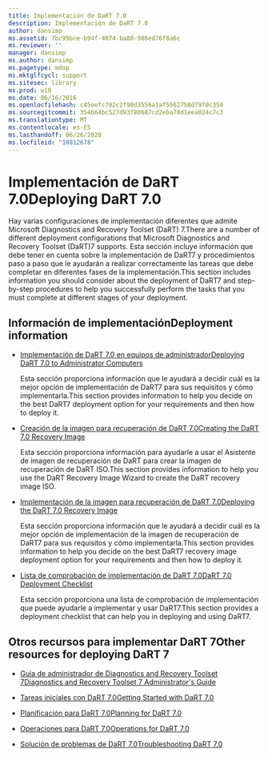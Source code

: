 ```yaml
---
title: Implementación de DaRT 7.0
description: Implementación de DaRT 7.0
author: dansimp
ms.assetid: 7bc99bce-b94f-4074-ba88-986ed76f8a6c
ms.reviewer: ''
manager: dansimp
ms.author: dansimp
ms.pagetype: mdop
ms.mktglfcycl: support
ms.sitesec: library
ms.prod: w10
ms.date: 06/16/2016
ms.openlocfilehash: c45eefc702c2f90d3556a1af5562758d79f0c358
ms.sourcegitcommit: 354664bc527d93f80687cd2eba70d1eea024c7c3
ms.translationtype: MT
ms.contentlocale: es-ES
ms.lasthandoff: 06/26/2020
ms.locfileid: "10812678"
---
```

# <span data-ttu-id="0831d-103">Implementación de DaRT 7.0</span><span class="sxs-lookup"><span data-stu-id="0831d-103">Deploying DaRT 7.0</span></span>


<span data-ttu-id="0831d-104">Hay varias configuraciones de implementación diferentes que admite Microsoft Diagnostics and Recovery Toolset (DaRT) 7.</span><span class="sxs-lookup"><span data-stu-id="0831d-104">There are a number of different deployment configurations that Microsoft Diagnostics and Recovery Toolset (DaRT)7 supports.</span></span> <span data-ttu-id="0831d-105">Esta sección incluye información que debe tener en cuenta sobre la implementación de DaRT7 y procedimientos paso a paso que le ayudarán a realizar correctamente las tareas que debe completar en diferentes fases de la implementación.</span><span class="sxs-lookup"><span data-stu-id="0831d-105">This section includes information you should consider about the deployment of DaRT7 and step-by-step procedures to help you successfully perform the tasks that you must complete at different stages of your deployment.</span></span>

## <span data-ttu-id="0831d-106">Información de implementación</span><span class="sxs-lookup"><span data-stu-id="0831d-106">Deployment information</span></span>


-   [<span data-ttu-id="0831d-107">Implementación de DaRT 7.0 en equipos de administrador</span><span class="sxs-lookup"><span data-stu-id="0831d-107">Deploying DaRT 7.0 to Administrator Computers</span></span>](deploying-dart-70-to-administrator-computers-dart-7.md)

    <span data-ttu-id="0831d-108">Esta sección proporciona información que le ayudará a decidir cuál es la mejor opción de implementación de DaRT7 para sus requisitos y cómo implementarla.</span><span class="sxs-lookup"><span data-stu-id="0831d-108">This section provides information to help you decide on the best DaRT7 deployment option for your requirements and then how to deploy it.</span></span>

-   [<span data-ttu-id="0831d-109">Creación de la imagen para recuperación de DaRT 7.0</span><span class="sxs-lookup"><span data-stu-id="0831d-109">Creating the DaRT 7.0 Recovery Image</span></span>](creating-the-dart-70-recovery-image-dart-7.md)

    <span data-ttu-id="0831d-110">Esta sección proporciona información para ayudarle a usar el Asistente de imagen de recuperación de DaRT para crear la imagen de recuperación de DaRT ISO.</span><span class="sxs-lookup"><span data-stu-id="0831d-110">This section provides information to help you use the DaRT Recovery Image Wizard to create the DaRT recovery image ISO.</span></span>

-   [<span data-ttu-id="0831d-111">Implementación de la imagen para recuperación de DaRT 7.0</span><span class="sxs-lookup"><span data-stu-id="0831d-111">Deploying the DaRT 7.0 Recovery Image</span></span>](deploying-the-dart-70-recovery-image-dart-7.md)

    <span data-ttu-id="0831d-112">Esta sección proporciona información que le ayudará a decidir cuál es la mejor opción de implementación de la imagen de recuperación de DaRT7 para sus requisitos y cómo implementarla.</span><span class="sxs-lookup"><span data-stu-id="0831d-112">This section provides information to help you decide on the best DaRT7 recovery image deployment option for your requirements and then how to deploy it.</span></span>

-   [<span data-ttu-id="0831d-113">Lista de comprobación de implementación de DaRT 7.0</span><span class="sxs-lookup"><span data-stu-id="0831d-113">DaRT 7.0 Deployment Checklist</span></span>](dart-70-deployment-checklist-dart-7.md)

    <span data-ttu-id="0831d-114">Esta sección proporciona una lista de comprobación de implementación que puede ayudarle a implementar y usar DaRT7.</span><span class="sxs-lookup"><span data-stu-id="0831d-114">This section provides a deployment checklist that can help you in deploying and using DaRT7.</span></span>

## <span data-ttu-id="0831d-115">Otros recursos para implementar DaRT 7</span><span class="sxs-lookup"><span data-stu-id="0831d-115">Other resources for deploying DaRT 7</span></span>


-   [<span data-ttu-id="0831d-116">Guía de administrador de Diagnostics and Recovery Toolset 7</span><span class="sxs-lookup"><span data-stu-id="0831d-116">Diagnostics and Recovery Toolset 7 Administrator's Guide</span></span>](index.md)

-   [<span data-ttu-id="0831d-117">Tareas iniciales con DaRT 7.0</span><span class="sxs-lookup"><span data-stu-id="0831d-117">Getting Started with DaRT 7.0</span></span>](getting-started-with-dart-70-new-ia.md)

-   [<span data-ttu-id="0831d-118">Planificación para DaRT 7.0</span><span class="sxs-lookup"><span data-stu-id="0831d-118">Planning for DaRT 7.0</span></span>](planning-for-dart-70-new-ia.md)

-   [<span data-ttu-id="0831d-119">Operaciones para DaRT 7.0</span><span class="sxs-lookup"><span data-stu-id="0831d-119">Operations for DaRT 7.0</span></span>](operations-for-dart-70-new-ia.md)

-   [<span data-ttu-id="0831d-120">Solución de problemas de DaRT 7.0</span><span class="sxs-lookup"><span data-stu-id="0831d-120">Troubleshooting DaRT 7.0</span></span>](troubleshooting-dart-70-new-ia.md)

 

 






